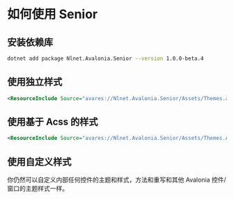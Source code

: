# 如何使用 Senior

## 安装依赖库

```bash
dotnet add package Nlnet.Avalonia.Senior --version 1.0.0-beta.4
```

## 使用独立样式

```xml
<ResourceInclude Source="avares://Nlnet.Avalonia.Senior/Assets/Themes.axaml" />
```

## 使用基于 Acss 的样式

```xml
<ResourceInclude Source="avares://Nlnet.Avalonia.Senior/Assets/Themes.Acss.axaml" />
```

## 使用自定义样式

你仍然可以自定义内部任何控件的主题和样式，方法和重写和其他 Avalonia 控件/窗口的主题样式一样。
